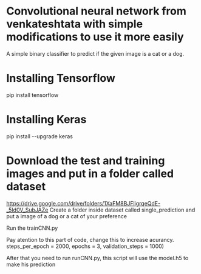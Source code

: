 # Convolutional neural network from venkateshtata with simple modifications to use it more easily
A simple binary classifier to predict if the given image is a cat or a dog.

# Installing Tensorflow
pip install tensorflow

# Installing Keras
pip install --upgrade keras

# Download the test and training images and put in a folder called dataset
https://drive.google.com/drive/folders/1XaFM8BJFligrqeQdE-_5Id0V_SubJAZe
Create a folder inside dataset called single_prediction and put a image of a dog or a cat of your preference

Run the trainCNN.py

Pay atention to this part of code, change this to increase acurancy.
steps_per_epoch = 2000,
epochs = 3,
validation_steps = 1000)

After that you need to run runCNN.py, this script will use the model.h5 to make his prediction
